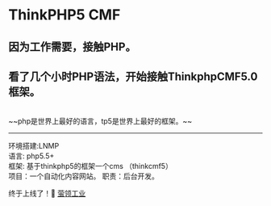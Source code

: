 # ThinkPHP5 CMF
## 因为工作需要，接触PHP。  
## 看了几个小时PHP语法，开始接触ThinkphpCMF5.0框架。
<br>
~~php是世界上最好的语言，tp5是世界上最好的框架。~~
<br>
<hr>
环境搭建:LNMP <br>
语言: php5.5+ <br>
框架: 基于thinkphp5的框架一个cms （thinkcmf5）<br>
项目：一个自动化内容网站。
职责：后台开发。<br>

终于上线了！:dog:
[萤领工业](https://www.inlinkindustry.com)
